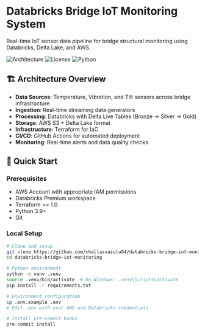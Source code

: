 # Databricks Bridge IoT Monitoring System

Real-time IoT sensor data pipeline for bridge structural monitoring using Databricks, Delta Lake, and AWS.

![Architecture](https://img.shields.io/badge/Architecture-Databricks%20%2B%20AWS-blue)
![License](https://img.shields.io/badge/License-MIT-green)
![Python](https://img.shields.io/badge/Python-3.9%2B-brightgreen)

## 🏗️ Architecture Overview

- **Data Sources**: Temperature, Vibration, and Tilt sensors across bridge infrastructure
- **Ingestion**: Real-time streaming data generators
- **Processing**: Databricks with Delta Live Tables (Bronze → Silver → Gold)
- **Storage**: AWS S3 + Delta Lake format
- **Infrastructure**: Terraform for IaC
- **CI/CD**: GitHub Actions for automated deployment
- **Monitoring**: Real-time alerts and data quality checks

## 🚀 Quick Start

### Prerequisites
- AWS Account with appropriate IAM permissions
- Databricks Premium workspace
- Terraform >= 1.0
- Python 3.9+
- Git

### Local Setup
```bash
# Clone and setup
git clone https://github.com/challasvasulu04/databricks-bridge-iot-monitoring.git
cd databricks-bridge-iot-monitoring

# Python environment
python -m venv .venv
source .venv/bin/activate  # On Windows: .venv\Scripts\activate
pip install -r requirements.txt

# Environment configuration
cp .env.example .env
# Edit .env with your AWS and Databricks credentials

# Install pre-commit hooks
pre-commit install